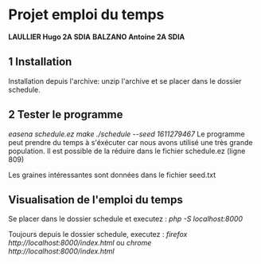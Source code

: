 # Projet emploi du temps

**LAULLIER Hugo 2A SDIA**
**BALZANO Antoine 2A SDIA**

## 1 Installation

Installation depuis l'archive: unzip l'archive et se placer dans le dossier schedule.

## 2 Tester le programme

*easena schedule.ez*
*make*
*./schedule --seed 1611279467*
Le programme peut prendre du temps à s'éxécuter car nous avons utilisé une très grande population. Il est possible de la réduire dans le fichier schedule.ez (ligne 809)

Les graines intéressantes sont données dans le fichier seed.txt

## Visualisation de l'emploi du temps

Se placer dans le dossier schedule et executez :
*php -S localhost:8000*

Toujours depuis le dossier schedule, executez :
*firefox http://localhost:8000/index.html*
ou
*chrome http://localhost:8000/index.html*


